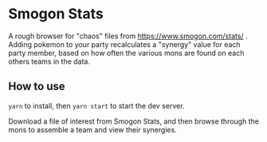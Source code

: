 # Smogon Stats

A rough browser for "chaos" files from https://www.smogon.com/stats/ . Adding pokemon to your party recalculates a "synergy" value for each party member, based on how often the various mons are found on each others teams in the data.

## How to use

`yarn` to install, then `yarn start` to start the dev server.

Download a file of interest from Smogon Stats, and then browse through the mons to assemble a team and view their synergies.
